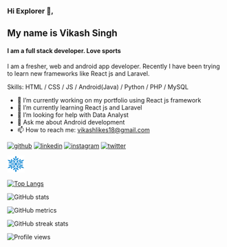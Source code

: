 ### Hi Explorer 👋, 
## My name is Vikash Singh
#### I am a full stack developer. Love sports
I am a fresher, web and android app developer. Recently I have been trying to learn new frameworks like React js and Laravel.

Skills: HTML / CSS / JS / Android(Java) / Python / PHP / MySQL

- 🔭 I’m currently working on my portfolio using React js framework 
- 🌱 I’m currently learning React js and Laravel 
- 🤔 I’m looking for help with Data Analyst 
- 💬 Ask me about Android development 
- 📫 How to reach me: vikashlikes18@gmail.com 


[<img src='https://cdn.jsdelivr.net/npm/simple-icons@3.0.1/icons/github.svg' alt='github' height='40'>](https://github.com/Vikash29Singh)  [<img src='https://cdn.jsdelivr.net/npm/simple-icons@3.0.1/icons/linkedin.svg' alt='linkedin' height='40'>](https://www.linkedin.com/in/https://www.linkedin.com/in/vikash-singh-484551152//)  [<img src='https://cdn.jsdelivr.net/npm/simple-icons@3.0.1/icons/instagram.svg' alt='instagram' height='40'>](https://www.instagram.com/https://www.instagram.com/vikash_s29//)  [<img src='https://cdn.jsdelivr.net/npm/simple-icons@3.0.1/icons/twitter.svg' alt='twitter' height='40'>](https://twitter.com/https://twitter.com/ImVikash18)  

<a href='https://archiveprogram.github.com/'><img src='https://raw.githubusercontent.com/acervenky/animated-github-badges/master/assets/acbadge.gif' width='40' height='40'></a> 

[![Top Langs](https://github-readme-stats.vercel.app/api/top-langs/?username=Vikash29Singh)](https://github.com/anuraghazra/github-readme-stats)

![GitHub stats](https://github-readme-stats.vercel.app/api?username=Vikash29Singh&show_icons=true)  

![GitHub metrics](https://metrics.lecoq.io/Vikash29Singh)  

![GitHub streak stats](https://github-readme-streak-stats.herokuapp.com/?user=Vikash29Singh)  

![Profile views](https://gpvc.arturio.dev/Vikash29Singh)  